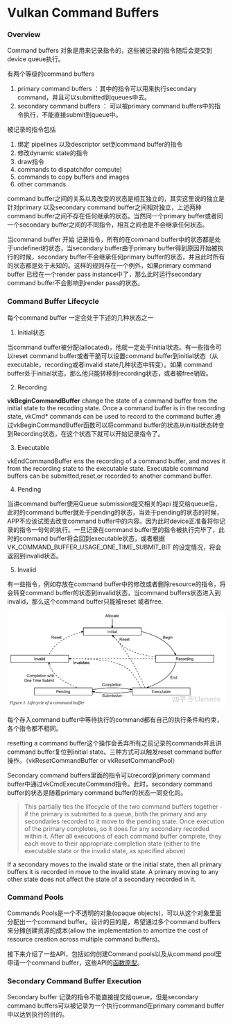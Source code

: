 # Vulkan Command Buffers

### Overview

Command buffers 对象是用来记录指令的，这些被记录的指令随后会提交到device queue执行。

有两个等级的command buffers

1. primary command buffers ：其中的指令可以用来执行secondary command，并且可以submitted到queues中去。
2. secondary command buffers ： 可以被primary command buffers中的指令执行，不能直接submit到queue中。

被记录的指令包括

1. 绑定 pipelines 以及descriptor set到command buffer的指令
2. 修改dynamic state的指令
3. draw指令
4. commands to dispatch(for compute)
5. commands to copy buffers and images
6. other commands

command buffer之间的关系以及改变的状态是相互独立的，其实这里说的独立是针对primary 以及secondary command buffer之间相对独立，上述两种command buffer之间不存在任何继承的状态。当然同一个primary buffer或者同一个secondary buffer之间的不同指令，相互之间也是不会继承任何状态。

当command buffer 开始 记录指令，所有的在command buffer中的状态都是处于undefined的状态，当secondary buffer由于primary buffer得到原因开始被执行的时候，secondary buffer不会继承任何primary buffer的状态，并且此时所有的状态都是处于未知的。这样的规则存在一个例外，如果primary command buffer 已经在一个render pass instance中了，那么此时运行secondary command buffer不会影响到render pass的状态。

### Command Buffer Lifecycle

每个command buffer 一定会处于下述的几种状态之一

1. Initial状态

当command buffer被分配(allocated)，他就一定处于Initial状态。有一些指令可以reset command buffer或者干脆可以设置command buffer到initial状态（从executable，recording或者invalid state几种状态中转变）。如果 command buffer处于initial状态，那么他只能转移到recording状态，或者被free销毁。

2. Recording

**vkBeginCommandBuffer** change the state of a command buffer from the initial state to the recoding state. Once a command buffer is in the recording state, vkCmd* commands can be used to record to the command buffer.通过vkBeginCommandBuffer函数可以将command buffer的状态从initial状态转变到Recording状态，在这个状态下就可以开始记录指令了。

3. Executable

vkEndCommandBuffer ens the recording of a command buffer, and moves it from the recording state to the executable state. Executable command buffers can be submitted,reset,or recorded to another command buffer.

4. Pending

当讲command buffer使用Queue submission提交相关的api 提交给queue后，此时的command buffer就处于pending的状态，当处于pending的状态的时候，APP不应该试图去改变command buffer中的内容。因为此时device正准备将你记录的指令一句句的执行。一旦记录在command buffer里的指令被执行完毕了，此时的command buffer将会回到executable状态，或者根据VK_COMMAND_BUFFER_USAGE_ONE_TIME_SUBMIT_BIT 的设定情况，将会返回到invalid状态。

5. Invalid

有一些指令，例如存放在command buffer中的修改或者删除resource的指令，将会转变command buffer的状态到invalid状态，当command buffers状态进入到invalid，那么这个command buffer只能被reset 或者free.

![img](./assets/v2-df88f1f8a806ad620270437a8fe9d4d3_1440w.jpg)

每个存入command buffer中等待执行的command都有自己的执行条件和约束，各个指令都不相同。

resetting a command buffer这个操作会丢弃所有之前记录的commands并且讲command buffer复位到initial state。三种方式可以触发reset command buffer操作。（vkResetCommandBuffer or vkResetCommandPool）

Secondary command buffers里面的指令可以record到primary command buffer中通过vkCmdExecuteCommand指令。此时，secondary command buffer的状态是随着primary command buffer的状态一同变化的。

> This partially ties the lifecycle of the two command buffers together - if the primary is submitted to a queue, both the primary and any secondaries recorded to it move to the pending state. Once execution of the primary completes, so it does for any secondary recorded within it. After all executions of each command buffer complete, they each move to their appropriate completion state (either to the executable state or the invalid state, as specified above)

If a secondary moves to the invalid state or the initial state, then all primary buffers it is recorded in move to the invalid state. A primary moving to any other state does not affect the state of a secondary recorded in it.

### Command Pools

Commands Pools是一个不透明的对象(opaque objects)，可以从这个对象里面分配出一个command buffer。设计的目的是，希望通过多个command buffers来分摊创建资源的成本(allow the implementation to amortize the cost of resource creation across multiple command buffers)。

接下来介绍了一些API，包括如何创建Command pools以及从command pool里申请一个command buffer，这些API的[函数原型](https://zhida.zhihu.com/search?content_id=224896302&content_type=Article&match_order=1&q=函数原型&zhida_source=entity)。

### Secondary Command Buffer Execution

Secondary buffer 记录的指令不能直接提交给queue，但是secondary command buffers可以被记录为一个执行command在primary command buffer中以达到执行的目的。

